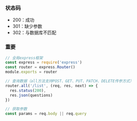 ### 状态码

+ 200：成功
+ 301：缺少参数
+ 302：与数据库不匹配


### 重要

```js
// 全局express框架
const express = require('express')
const router = express.Router()
module.exports = router
```

``` js
// 查询数据（all方法支持POST、GET、PUT、PATCH、DELETE传参方式）
router.all('/list', (req, res, next) => {
  res.status(200),
  res.json(questions)
})
```

``` js
// 获取参数
const params = req.body || req.query
```
